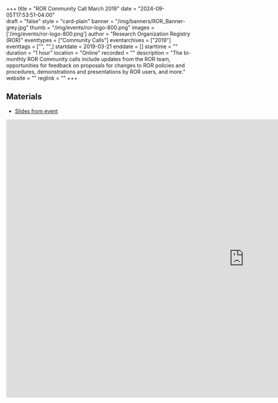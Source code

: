+++
title = "ROR Community Call March 2019" 
date = "2024-09-05T17:53:51-04:00"  
draft = "false" 
style = "card-plain" 
banner = "/img/banners/ROR_Banner-grey.jpg" 
thumb = "/img/events/ror-logo-800.png" 
images = ['/img/events/ror-logo-800.png']
author = "Research Organization Registry (ROR)" 
eventtypes = ["Community Calls"]
eventarchives = ["2019"]
eventtags = ["", "",]
startdate = 2019-03-21
enddate = []
starttime = ""
duration = "1 hour"
location = "Online"
recorded = ""
description = "The bi-monthly ROR Community calls include updates from the ROR team, opportunities for feedback on proposals for changes to ROR policies and procedures, demonstrations and presentations by ROR users, and more."
website = ""
reglink = ""
+++

## Materials 

- [Slides from event](https://docs.google.com/presentation/d/1T0cceRVT1EWk4yl6j3y6WmqzEucvBHhRvoHYkDj6ejI/pub?start=false&loop=false&delayms=3000)

<iframe src="https://docs.google.com/presentation/d/1T0cceRVT1EWk4yl6j3y6WmqzEucvBHhRvoHYkDj6ejI/embed?start=false&loop=false&delayms=3000" frameborder="0" width="1280" height="749" allowfullscreen="true" mozallowfullscreen="true" webkitallowfullscreen="true"></iframe>


